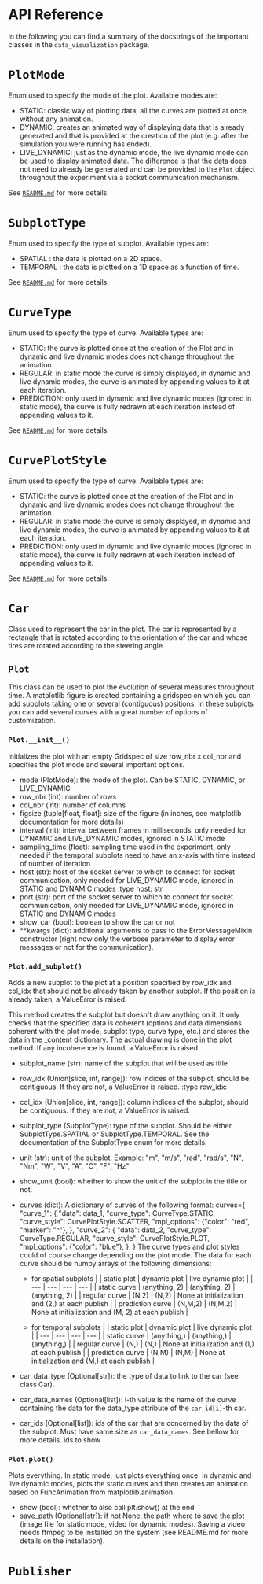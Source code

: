 # API Reference

In the following you can find a summary of the docstrings of the important classes in the `data_visualization` package.

# `PlotMode`
Enum used to specify the mode of the plot. Available modes are:
- STATIC: classic way of plotting data, all the curves are plotted at once, without any animation.
- DYNAMIC: creates an animated way of displaying data that is already generated and that is provided at the
creation of the plot (e.g. after the simulation you were running has ended).
- LIVE_DYNAMIC: just as the dynamic mode, the live dynamic mode can be used to display animated data. The
difference is that the data does not need to already be generated and can be provided to the `Plot` object
throughout the experiment via a socket communication mechanism.

See [`README.md`](../README.md) for more details.

# `SubplotType`
Enum used to specify the type of subplot. Available types are:
- SPATIAL : the data is plotted on a 2D space.
- TEMPORAL : the data is plotted on a 1D space as a function of time.

See [`README.md`](../README.md) for more details.

# `CurveType`
Enum used to specify the type of curve. Available types are:
- STATIC: the curve is plotted once at the creation of the Plot and in dynamic and live dynamic modes
does not change throughout the animation.
- REGULAR: in static mode the curve is simply displayed, in dynamic and live dynamic modes, the
curve is animated by appending values to it at each iteration.
- PREDICTION: only used in dynamic and live dynamic modes (ignored in static mode), the curve is fully redrawn at
each iteration instead of appending values to it.

See [`README.md`](../README.md) for more details.

# `CurvePlotStyle`
Enum used to specify the type of curve. Available types are:
- STATIC: the curve is plotted once at the creation of the Plot and in dynamic and live dynamic modes
does not change throughout the animation.
- REGULAR: in static mode the curve is simply displayed, in dynamic and live dynamic modes, the
curve is animated by appending values to it at each iteration.
- PREDICTION: only used in dynamic and live dynamic modes (ignored in static mode), the curve is fully redrawn at
each iteration instead of appending values to it.

See [`README.md`](../README.md) for more details.

# `Car`
Class used to represent the car in the plot. The car is represented by a rectangle that is rotated
according to the orientation of the car and whose tires are rotated according to the steering angle.

## `Plot`
This class can be used to plot the evolution of several measures throughout time. A
matplotlib figure is created containing a gridspec on which you can add subplots
taking one or several (contiguous) positions. In these subplots you can add several
curves with a great number of options of customization.

### `Plot.__init__()`
Initializes the plot with an empty Gridspec of size row_nbr x col_nbr and specifies the plot mode and several
important options.

- mode (PlotMode): the mode of the plot. Can be STATIC, DYNAMIC, or LIVE_DYNAMIC
- row_nbr (int): number of rows
- col_nbr (int): number of columns
- figsize (tuple[float, float]: size of the figure (in inches, see matplotlib documentation for more details)
- interval (int): interval between frames in milliseconds, only needed for DYNAMIC and LIVE_DYNAMIC modes,
    ignored in STATIC mode
- sampling_time (float): sampling time used in the experiment, only needed if the temporal subplots need to have
    an x-axis with time instead of number of iteration
- host (str): host of the socket server to which to connect for socket communication, only needed for
    LIVE_DYNAMIC mode, ignored in STATIC and DYNAMIC modes
:type host: str
- port (str): port of the socket server to which to connect for socket communication, only needed for
    LIVE_DYNAMIC mode, ignored in STATIC and DYNAMIC modes
- show_car (bool): boolean to show the car or not
- **kwargs (dict): additional arguments to pass to the ErrorMessageMixin constructor (right now only the verbose
    parameter to display error messages or not for the communication).

### `Plot.add_subplot()`
Adds a new subplot to the plot at a position specified by row_idx and col_idx
that should not be already taken by another subplot. If the position is already
taken, a ValueError is raised.

This method creates the subplot but doesn't draw anything on it. It only checks that the specified data is coherent
(options and data dimensions coherent with the plot mode, subplot type, curve type, etc.) and stores the data
in the _content dictionary. The actual drawing is done in the plot method.
If any incoherence is found, a ValueError is raised.

- subplot_name (str): name of the subplot that will be used as title
- row_idx (Union[slice, int, range]): row indices of the subplot, should be contiguous. If they are not, a ValueError is raised.
:type row_idx:
- col_idx (Union[slice, int, range]): column indices of the subplot, should be contiguous. If they are not, a
  ValueError is raised.
- subplot_type (SubplotType): type of the subplot. Should be either SubplotType.SPATIAL or SubplotType.TEMPORAL. See
    the documentation of the SubplotType enum for more details.
- unit (str): unit of the subplot. Example: "m", "m/s", "rad", "rad/s", "N", "Nm", "W", "V", "A", "C", "F", "Hz"
- show_unit (bool): whether to show the unit of the subplot in the title or not.
- curves (dict): A dictionary of curves of the following format:
     curves={
         "curve_1": {
             "data": data_1,
             "curve_type": CurveType.STATIC,
             "curve_style": CurvePlotStyle.SCATTER,
             "mpl_options": {"color": "red", "marker": "^"},
        },
        "curve_2": {
            "data": data_2,
            "curve_type": CurveType.REGULAR,
            "curve_style": CurvePlotStyle.PLOT,
            "mpl_options": {"color": "blue"},
         },
     }
     The curve types and plot styles could of course change depending on the plot mode.
     The data for each curve should be numpy arrays of the following dimensions:
     - for spatial subplots
     |  | static plot | dynamic plot | live dynamic plot |
     | --- | --- | --- | --- |
     | static curve | (anything, 2) | (anything, 2) | (anything, 2) |
     | regular curve | (N,2) | (N,2) | None at initialization and (2,) at each publish |
     | prediction curve | (N,M,2) | (N,M,2) | None at initialization and (M, 2) at each publish |

     - for temporal subplots
     |  | static plot | dynamic plot | live dynamic plot |
     | --- | --- | --- | --- |
     | static curve | (anything,) | (anything,) | (anything,) |
     | regular curve | (N,) | (N,) | None at initialization and (1,) at each publish |
     | prediction curve | (N,M) | (N,M) | None at initialization and (M,) at each publish |

- car_data_type (Optional[str]): the type of data to link to the car (see class Car).
- car_data_names (Optional[list]): i-th value is the name of the curve containing the data for the data_type attribute
  of the
  `car_id[i]`-th car.
- car_ids (Optional[list]): ids of the car that are concerned by the data of the subplot. Must have same size as
  `car_data_names`.
  See
  bellow for more details. ids to show

### `Plot.plot()`
Plots everything. In static mode, just plots everything once. In dynamic and live dynamic modes, plots the static
curves and then creates an animation based on FuncAnimation from matplotlib.animation.

- show (bool): whether to also call plt.show() at the end
- save_path (Optional[str]): if not None, the path where to save the plot (image file for static mode, video for
  dynamic
  modes).
    Saving a video needs ffmpeg to be installed on the system (see README.md for more details on the installation).


# `Publisher`
